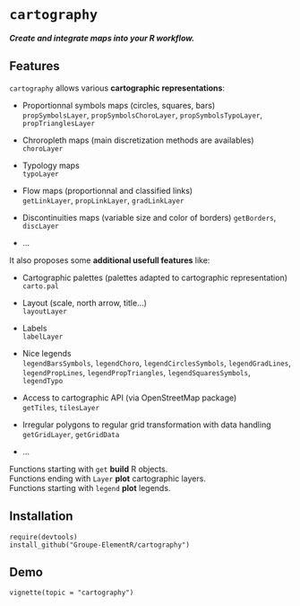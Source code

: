 # `cartography`

***Create and integrate maps into your R workflow.***   


## Features  
`cartography` allows various **cartographic representations**: 

* Proportionnal symbols maps (circles, squares, bars)   
`propSymbolsLayer`, `propSymbolsChoroLayer`, `propSymbolsTypoLayer`, `propTrianglesLayer`  

* Chroropleth maps (main discretization methods are availables)  
`choroLayer`  

* Typology maps  
`typoLayer`  

* Flow maps (proportionnal and classified links)   
`getLinkLayer`, `propLinkLayer`, `gradLinkLayer`  

* Discontinuities maps (variable size and color of borders)
`getBorders`, `discLayer`

* ...

It also proposes some **additional usefull features** like:

* Cartographic palettes (palettes adapted to cartographic representation)  
`carto.pal`  

* Layout (scale, north arrow, title...)  
`layoutLayer`  

* Labels  
`labelLayer`  

* Nice legends   
`legendBarsSymbols`, `legendChoro`, `legendCirclesSymbols`, `legendGradLines`, `legendPropLines`, `legendPropTriangles`, `legendSquaresSymbols`, `legendTypo`  

* Access to cartographic API (via OpenStreetMap package)  
`getTiles`, `tilesLayer`  

* Irregular polygons to regular grid transformation with data handling  
`getGridLayer`, `getGridData`  

* ...



Functions starting with `get` **build** R objects.  
Functions ending with `Layer` **plot** cartographic layers.  
Functions starting with `legend` **plot** legends.  


## Installation

```{r}
require(devtools)
install_github("Groupe-ElementR/cartography")
```

## Demo

```{r}
vignette(topic = "cartography")
```




